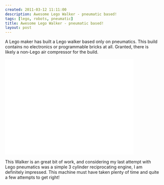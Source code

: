 ```yaml
---
created: 2011-03-12 11:11:00
description: Awesome Lego Walker - pneumatic based!
tags: [lego, robots, pneumatic]
title: Awesome Lego Walker - pneumatic based!
layout: post
---
```

A Lego maker has built a Lego walker based only on pneumatics. This build contains no electronics or programmable bricks at all. Granted, there is likely a non-Lego air compressor for the build.

<div class="embed-responsive embed-responsive-16by9">
<iframe width="420" height="315" src="//www.youtube.com/embed/dM7jbkbR64c?rel=0" frameborder="0" allowfullscreen="true"></iframe>
</div>

This Walker is an great bit of work, and considering my last attempt with Lego pneumatics was a simple 3 cylinder reciprocating engine, I am definitely impressed. This machine must have taken plenty of time and quite a few attempts to get right!
